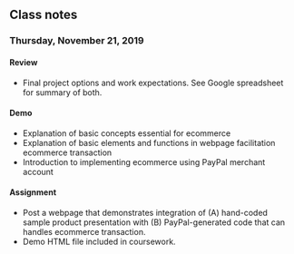 ## Class notes
### Thursday, November 21, 2019

#### Review

- Final project options and work expectations. See Google spreadsheet for summary of both. 

#### Demo

- Explanation of basic concepts essential for ecommerce
- Explanation of basic elements and functions in webpage facilitation ecommerce transaction
- Introduction to implementing ecommerce using PayPal merchant account

#### Assignment

- Post a webpage that demonstrates integration of (A) hand-coded sample product presentation with (B) PayPal-generated code that can handles ecommerce transaction.
- Demo HTML file included in coursework.
